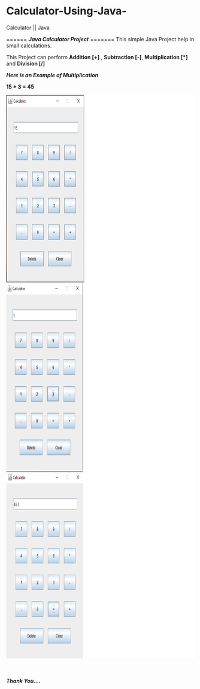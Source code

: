 # Calculator-Using-Java-
Calculator || Java


 ====== ***Java Calculator Project*** =======
This simple Java Project help in small calculations.

This Project can perform **Addition [+]** , **Subtraction [-]**, **Multiplication [*]** and **Division [/]**

***Here is an Example of Multiplication***

**15 * 3 = 45** 

<img src="images/img1.png" width="850" height="500">
<br/>
<img src="images/img2.png" width="850" height="500">
<br/>
<img src="images/img3.png" width="850" height="500">
<br/>
<br/><br/>


***Thank You....***
